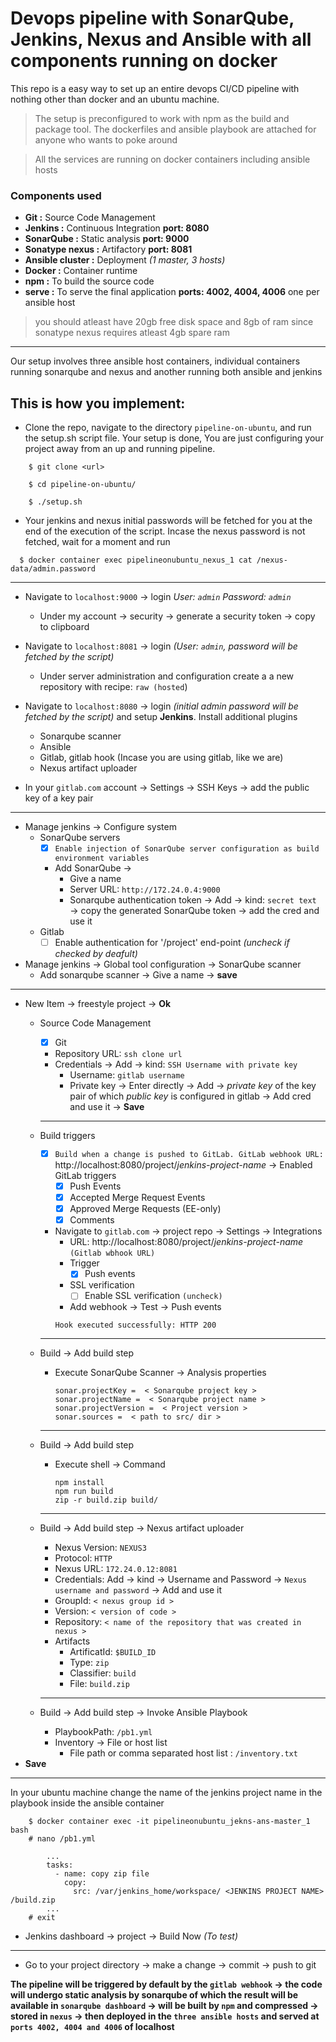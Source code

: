 # Devops pipeline with SonarQube, Jenkins, Nexus and Ansible with all components running on docker

This repo is a easy way to set up an entire devops CI/CD pipeline with nothing other than docker and an ubuntu machine.

> The setup is preconfigured to work with npm as the build and package tool. The dockerfiles and ansible playbook are attached for anyone who wants to poke around

> All the services are running on docker containers including ansible hosts

### Components used
- **Git :**  Source Code Management
- **Jenkins :**  Continuous Integration **port: 8080**
- **SonarQube :**  Static analysis **port: 9000**
- **Sonatype nexus :**  Artifactory **port: 8081**
- **Ansible cluster :**  Deployment _(1 master, 3 hosts)_
- **Docker :**  Container runtime
- **npm :**   To build the source code
- **serve :**  To serve the final application **ports: 4002, 4004, 4006** one per ansible host

> you should atleast have 20gb free disk space and 8gb of ram since sonatype nexus requires atleast 4gb spare ram
***

Our setup involves three ansible host containers, individual containers running sonarqube and nexus and another running both ansible and jenkins

## This is how you implement:

- Clone the repo, navigate to the directory `pipeline-on-ubuntu`, and run the setup.sh script file. Your setup is done, You are just configuring your project away from an up and running pipeline. 


``` 
    $ git clone <url>

    $ cd pipeline-on-ubuntu/

    $ ./setup.sh
```

- Your jenkins and nexus initial passwords will be fetched for you at the end of the execution of the script. Incase the nexus password is not fetched, wait for a moment and run 
```
  $ docker container exec pipelineonubuntu_nexus_1 cat /nexus-data/admin.password
```
*** 
- Navigate to `localhost:9000` &rarr; login
    _User: `admin`
    Password: `admin`_

    - Under my account &rarr; security &rarr; generate a security token &rarr; copy to clipboard
- Navigate to `localhost:8081` &rarr; login _(User: `admin`, password will be fetched by the script)_
    - Under server administration and configuration create a a new repository with recipe: `raw (hosted`)


- Navigate to `localhost:8080` &rarr; login _(initial admin password will be fetched by the script)_ and setup **Jenkins**. Install additional plugins
    - Sonarqube scanner
    - Ansible
    - Gitlab, gitlab hook (Incase you are using gitlab, like we are)
    - Nexus artifact uploader

- In your `gitlab.com` account &rarr; Settings &rarr; SSH Keys &rarr; add the public key of a key pair
*** 
- Manage jenkins &rarr; Configure system
  -  SonarQube servers
     - [x] `Enable injection of SonarQube server configuration as build environment variables`
     - Add SonarQube &rarr; 
       - Give a name
       - Server URL: `http://172.24.0.4:9000`
       - Sonarqube authentication token &rarr; Add &rarr; kind: `secret text` &rarr; copy the generated SonarQube token &rarr; add the cred and use it
  - Gitlab
    - [ ] Enable authentication for '/project' end-point _(uncheck if checked by deafult)_

- Manage jenkins &rarr; Global tool configuration &rarr; SonarQube scanner
  - Add sonarqube scanner &rarr; Give a name &rarr; **save**
*** 
- New Item &rarr; freestyle project &rarr; **Ok**
  - Source Code Management 
    - [x] Git
    - Repository URL:  `ssh clone url`
    - Credentials &rarr; Add &rarr; kind: `SSH Username with private key` 
      - Username: `gitlab username`
      - Private key &rarr; Enter directly &rarr; Add &rarr; _private key_ of the key pair of which _public key_ is configured in gitlab &rarr; Add cred and use it &rarr; **Save**
    *** 
  - Build triggers
    - [x] `Build when a change is pushed to GitLab. GitLab webhook URL:` http://localhost:8080/project/_jenkins-project-name_ &rarr; Enabled GitLab triggers
      - [x] Push Events
      - [x] Accepted Merge Request Events
      - [x] Approved Merge Requests (EE-only)
      - [x] Comments 
   
    - Navigate to `gitlab.com` &rarr; project repo &rarr; Settings &rarr; Integrations
      - URL: http://localhost:8080/project/_jenkins-project-name_ `(Gitlab wbhook URL)`
      - Trigger
        - [x] Push events
      - SSL verification
        - [ ] Enable SSL verification `(uncheck)` 
      - Add webhook &rarr; Test &rarr; Push events
       ```
       Hook executed successfully: HTTP 200 
       ```
    *** 
  - Build &rarr; Add build step
    - Execute SonarQube Scanner &rarr; Analysis properties
        ```
        sonar.projectKey =  < Sonarqube project key >
        sonar.projectName =  < Sonarqube project name >
        sonar.projectVersion =  < Project version >
        sonar.sources =  < path to src/ dir >
        ```

    *** 
  - Build &rarr; Add build step
    - Execute shell &rarr; Command
        ```
        npm install
        npm run build
        zip -r build.zip build/
        ```
    *** 
  - Build &rarr; Add build step &rarr; Nexus artifact uploader 
    - Nexus Version: `NEXUS3`
    - Protocol: `HTTP`
    - Nexus URL: `172.24.0.12:8081`
    - Credentials: Add &rarr; kind &rarr; Username and Password &rarr; `Nexus username and password` &rarr; Add and use it
    - GroupId: `< nexus group id >`
    - Version: `< version of code >`
    - Repository: `< name of the repository that was created in nexus >`
    - Artifacts
      - ArtificatId: `$BUILD_ID`
      - Type: `zip`
      - Classifier: `build`
      - File: `build.zip`
 
    *** 
  - Build &rarr; Add build step &rarr; Invoke Ansible Playbook
    - PlaybookPath: `/pb1.yml`
    - Inventory &rarr; File or host list
      - File path or comma separated host list : `/inventory.txt`
- **Save**

***
In your ubuntu machine change the name of the jenkins project name in the playbook inside the ansible container

```
    $ docker container exec -it pipelineonubuntu_jekns-ans-master_1 bash
    # nano /pb1.yml

        ...
        tasks:
          - name: copy zip file
            copy:
              src: /var/jenkins_home/workspace/ <JENKINS PROJECT NAME> /build.zip
        ...
    # exit
```
- Jenkins dashboard &rarr; project  &rarr; Build Now _(To test)_

***

- Go to your project directory &rarr; make a change &rarr; commit &rarr; push to git
  
**The pipeline will be triggered by default by the `gitlab webhook` &rarr; the code will undergo static analysis by sonarqube of which the result will be available in `sonarqube dashboard` &rarr; will be built by `npm` and compressed &rarr; stored in `nexus` &rarr; then deployed in the `three ansible hosts` and served at `ports 4002, 4004 and 4006` of localhost**  